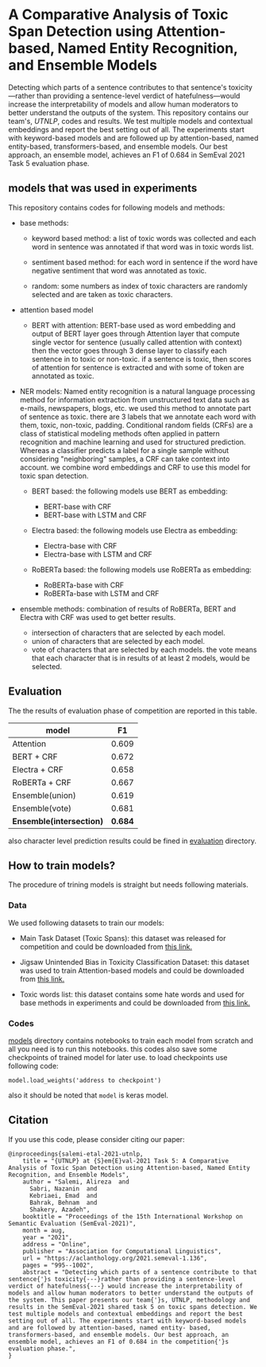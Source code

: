 # A Comparative Analysis of Toxic Span Detection using Attention-based, Named Entity Recognition, and Ensemble Models

Detecting which parts of a sentence contributes to that sentence's toxicity&mdash;rather than providing a sentence-level verdict of hatefulness&mdash;would increase the interpretability of models and allow human moderators to better understand the outputs of the system. This repository contains our team's, *UTNLP*, codes and results. We test multiple models and contextual embeddings and report the best setting out of all. The experiments start with keyword-based models and are followed up by attention-based, named entity-based, transformers-based, and ensemble models. Our best approach, an ensemble model, achieves an F1 of 0.684 in SemEval 2021 Task 5 evaluation phase.

## models that was used in experiments

This repository contains codes for following models and methods:

- base methods:
    - keyword based method: a list of toxic words was collected and each word in sentence was annotated if that word was in toxic words list.
    
    - sentiment based method: for each word in sentence if the word have negative sentiment that word was annotated as toxic.
    
    - random: some numbers as index of toxic characters are randomly selected and are taken as toxic characters.

- attention based model
    - BERT with attention: BERT-base used as word embedding and output of BERT layer goes through Attention layer that compute single vector for sentence (usually called attention with context) then the vector goes through 3 dense layer to classify each sentence in to toxic or non-toxic. if a sentence is toxic, then scores of attention for sentence is extracted and with some of token are annotated as toxic.

- NER models: Named entity recognition is a natural language processing method for information extraction from unstructured text data such as e-mails, newspapers, blogs, etc. we used this method to annotate part of sentence as toxic. there are 3 labels that we annotate each word with them, toxic, non-toxic, padding. Conditional random fields (CRFs) are a class of statistical modeling methods often applied in pattern recognition and machine learning and used for structured prediction. Whereas a classifier predicts a label for a single sample without considering "neighboring" samples, a CRF can take context into account. we combine word embeddings and CRF to use this model for toxic span detection.
    
    - BERT based: the following models use BERT as embedding:
        - BERT-base with CRF    
        - BERT-base with LSTM and CRF
    
    - Electra based: the following models use Electra as embedding:
        - Electra-base with CRF
        - Electra-base with LSTM and CRF

    - RoBERTa based: the following models use RoBERTa as embedding:
        - RoBERTa-base with CRF
        - RoBERTa-base with LSTM and CRF

- ensemble methods: combination of results of RoBERTa, BERT and Electra with CRF was used to get better results.
    - intersection of characters that are selected by each model.
    - union of characters that are selected by each model.
    - vote of characters that are selected by each models. the vote means that each character that is in results of at least 2 models, would be selected.

## Evaluation

The the results of evaluation phase of competition are reported in this table.

| model | F1 |
|-------|----|
|Attention|0.609|
|BERT + CRF|0.672|
|Electra + CRF|0.658|
|RoBERTa + CRF|0.667|
|Ensemble(union)|0.619|
|Ensemble(vote)|0.681|
|**Ensemble(intersection)**|**0.684**|

also character level prediction results could be fined in [evaluation](https://github.com/alirezasalemi7/SemEval2021-Toxic-Spans-Detection/tree/master/evaluation) directory.

## How to train models?

The procedure of trining models is straight but needs following materials.

### Data

We used following datasets to train our models:

- Main Task Dataset (Toxic Spans): this dataset was released for competition and could be downloaded from [this link.](https://github.com/ipavlopoulos/toxic_spans)

- Jigsaw Unintended Bias in Toxicity Classification Dataset: this dataset was used to train Attention-based models and could be downloaded from [this link.](https://www.kaggle.com/c/jigsaw-unintended-bias-in-toxicity-classification/data)

- Toxic words list: this dataset contains some hate words and used for base methods in experiments and could be downloaded from [this link.](https://www.kaggle.com/nicapotato/bad-bad-words)

### Codes

[models](https://github.com/alirezasalemi7/SemEval2021-Toxic-Spans-Detection/tree/master/models) directory contains notebooks to train each model from scratch and all you need is to run this notebooks. this codes also save some checkpoints of trained model for later use. to load checkpoints use following code:

```
model.load_weights('address to checkpoint')
```

also it should be noted that `model` is keras model.

## Citation

If you use this code, please consider citing our paper:


```
@inproceedings{salemi-etal-2021-utnlp,
    title = "{UTNLP} at {S}em{E}val-2021 Task 5: A Comparative Analysis of Toxic Span Detection using Attention-based, Named Entity Recognition, and Ensemble Models",
    author = "Salemi, Alireza  and
      Sabri, Nazanin  and
      Kebriaei, Emad  and
      Bahrak, Behnam  and
      Shakery, Azadeh",
    booktitle = "Proceedings of the 15th International Workshop on Semantic Evaluation (SemEval-2021)",
    month = aug,
    year = "2021",
    address = "Online",
    publisher = "Association for Computational Linguistics",
    url = "https://aclanthology.org/2021.semeval-1.136",
    pages = "995--1002",
    abstract = "Detecting which parts of a sentence contribute to that sentence{'}s toxicity{---}rather than providing a sentence-level verdict of hatefulness{---} would increase the interpretability of models and allow human moderators to better understand the outputs of the system. This paper presents our team{'}s, UTNLP, methodology and results in the SemEval-2021 shared task 5 on toxic spans detection. We test multiple models and contextual embeddings and report the best setting out of all. The experiments start with keyword-based models and are followed by attention-based, named entity- based, transformers-based, and ensemble models. Our best approach, an ensemble model, achieves an F1 of 0.684 in the competition{'}s evaluation phase.",
}
```

